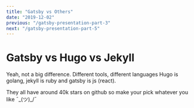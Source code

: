 ```yaml
---
title: "Gatsby vs Others"
date: "2019-12-02"
previous: "/gatsby-presentation-part-3"
next: "/gatsby-presentation-part-5"
---
```


# Gatsby vs Hugo vs Jekyll

Yeah, not a big difference. Different tools, different languages
Hugo is golang, jekyll is ruby and gatsby is js (react).

They all have around 40k stars on github so make your pick whatever you like ¯\_(ツ)\_/¯
